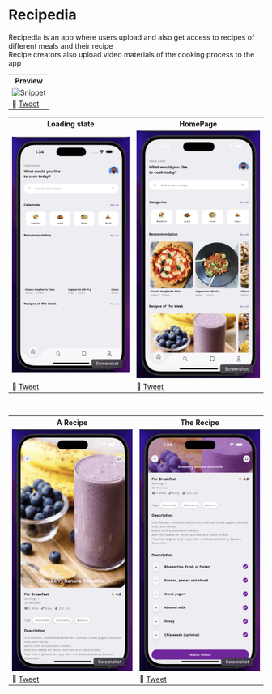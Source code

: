 # Recipedia
Recipedia is an app where users upload and also get access to recipes of different meals and their recipe<br>
Recipe creators also upload video materials of the cooking process to the app

<table align="center">
	<tbody width="100%">
	<tr>
			<th>Preview</th>	
		</tr>
		<tr>
			<td>
			<img src="https://github.com/SidneyEmeka/myfiles/blob/master/recipedia/snipp.gif" alt="Snippet"></img>
			</td>
		</tr>
		<tr>
			<td>
				🔗 <a href="https://x.com/sidswipe/status/1809690837770551528?s=46">Tweet</a>
			</td>
		</tr>
	</tbody>
</table>

<table>
	<tbody width="100%">
	<tr>
			<th>Loading state</th>	
			<th>HomePage</th>
		</tr>
		<tr>
			<td>
			<img src="https://github.com/SidneyEmeka/myfiles/blob/master/recipedia/loading.png" alt="Loading"></img>
			</td>
			<td>
			<img src="https://github.com/SidneyEmeka/myfiles/blob/master/recipedia/home.png" alt="Home"></img>
			</td>
		</tr>
		<tr>
			<td>
				🔗 <a href="https://x.com/sidswipe/status/1809690837770551528?s=46">Tweet</a>
			</td>
			<td>
				🔗 <a href="https://x.com/sidswipe/status/1809690837770551528?s=46">Tweet</a>
			</td>
		</tr>
	</tbody>
</table>
<br>
<table>
	<tbody width="100%">
	<tr>
		<th>A Recipe</th>
		<th>The Recipe</th>
		</tr>
		<tr>
	<td>
			<img src="https://github.com/SidneyEmeka/myfiles/blob/master/recipedia/recipe.png" alt="Recipedia"></img>
			</td>
	<td>
			<img src="https://github.com/SidneyEmeka/myfiles/blob/master/recipedia/recipes.png" alt="Recipedia"></img>
			</td>
		</tr>
		<tr>
			<td>
				🔗 <a href="https://x.com/sidswipe/status/1809690837770551528?s=46">Tweet</a>
			</td>
			<td>
				🔗 <a href="https://x.com/sidswipe/status/1809690837770551528?s=46">Tweet</a>
			</td>
		</tr>
	</tbody>
</table>


